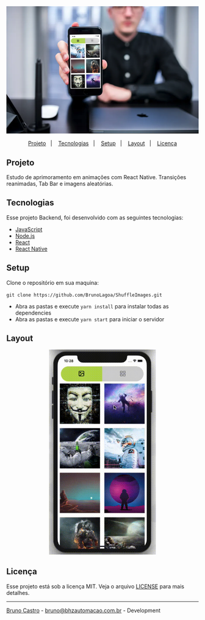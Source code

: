 <div align="center">
    <img alt="BeTheHero" title="#BeTheHero" src="src/assets/folder/../folders/02.png" width="680px" />
</div>

<p align="center">
  <a href="#projeto">Projeto</a>&nbsp;&nbsp;&nbsp;|&nbsp;&nbsp;&nbsp;
  <a href="#tecnologias">Tecnologias</a>&nbsp;&nbsp;&nbsp;|&nbsp;&nbsp;&nbsp;
  <a href="#setup">Setup</a>&nbsp;&nbsp;&nbsp;|&nbsp;&nbsp;&nbsp;
  <a href="#layout">Layout</a>&nbsp;&nbsp;&nbsp;|&nbsp;&nbsp;&nbsp;
  <a href="#licença">Licença</a>
</p>

## Projeto

Estudo de aprimoramento em animações com React Native. Transições reanimadas, Tab Bar e imagens aleatórias.


## Tecnologias

Esse projeto Backend, foi desenvolvido com as seguintes tecnologias:

- [JavaScript](https://developer.mozilla.org/pt-BR/docs/Web/JavaScript)
- [Node.js](https://nodejs.org/en/)
- [React](https://reactjs.org)
- [React Native](https://facebook.github.io/react-native/)

## Setup

Clone o repositório em sua maquina:

`git clone https://github.com/BrunoLagoa/ShuffleImages.git`

- Abra as pastas e execute `yarn install` para instalar todas as dependencies
- Abra as pastas e execute `yarn start` para iniciar o servidor

## Layout

<div align="center">
    <img alt="Desktop" title="#Desktop" src="src/assets/folders/01.gif" width="280px" />
</div>

## Licença

Esse projeto está sob a licença MIT. Veja o arquivo [LICENSE](LICENSE.md) para mais detalhes.

---

[Bruno Castro](http://www.brunocastro.dev) - [bruno@bhzautomacao.com.br](mailto:bruno@bhzautomacao.com.br) - Development

